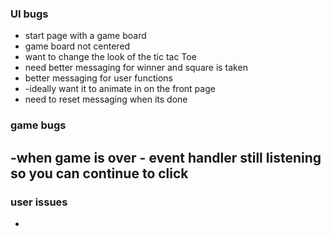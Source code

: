 

### UI bugs

- start page with a game board
- game board not centered
- want to change the look of the tic tac Toe
- need better messaging for winner and square is taken
- better messaging for user functions
- -ideally want it to animate in on the front page
- need to reset messaging when its done


### game bugs
-when game is over - event handler still listening so you can continue to click
-

### user issues
-
